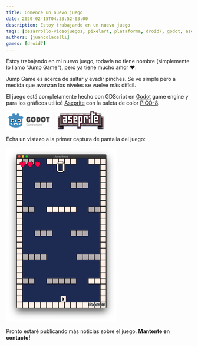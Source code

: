 ```yaml
---
title: Comencé un nuevo juego
date: 2020-02-15T04:33:52-03:00
description: Estoy trabajando en un nuevo juego
tags: [desarrollo-videojuegos, pixelart, plataforma, droid7, godot, aseprite, pico-8]
authors: [juancolacelli]
games: [droid7]
---
```


Estoy trabajando en mi nuevo juego, todavía no tiene nombre (simplemente lo llamo "Jump Game"), pero ya tiene mucho amor &hearts;.

Jump Game es acerca de saltar y evadir pinches. Se ve simple pero a medida que avanzan los niveles se vuelve más difícil.

El juego está completamente hecho con GDScript en [Godot](https://godotengine.org) game engine y para los gráficos utilicé [Aseprite](https://aseprite.org/) con la paleta de color [PICO-8](https://lospec.com/palette-list/pico-8).

![Godot](godot.png) &nbsp;&nbsp; ![Aseprite](aseprite.png)

Echa un vistazo a la primer captura de pantalla del juego:

![Game screenshot](screenshot.png)

Pronto estaré publicando más noticias sobre el juego. **Mantente en contacto!**
